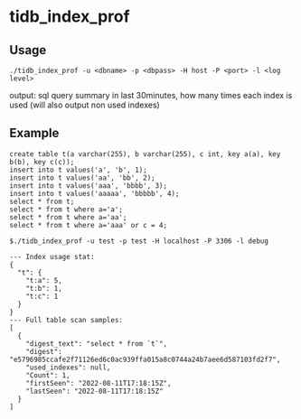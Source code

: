 # tidb_index_prof

## Usage 

`./tidb_index_prof -u <dbname> -p <dbpass> -H host -P <port> -l <log level>`

output: sql query summary in last 30minutes, how many times each index is used (will also output non used indexes)


## Example


```
create table t(a varchar(255), b varchar(255), c int, key a(a), key b(b), key c(c));
insert into t values('a', 'b', 1);
insert into t values('aa', 'bb', 2);
insert into t values('aaa', 'bbbb', 3);
insert into t values('aaaaa', 'bbbbb', 4);
select * from t;
select * from t where a='a';
select * from t where a='aa';
select * from t where a='aaa' or c = 4;

$./tidb_index_prof -u test -p test -H localhost -P 3306 -l debug

--- Index usage stat:
{
  "t": {
    "t:a": 5,
    "t:b": 1,
    "t:c": 1
  }
}
--- Full table scan samples:
[
  {
    "digest_text": "select * from `t`",
    "digest": "e5796985ccafe2f71126ed6c0ac939ffa015a8c0744a24b7aee6d587103fd2f7",
    "used_indexes": null,
    "Count": 1,
    "firstSeen": "2022-08-11T17:18:15Z",
    "lastSeen": "2022-08-11T17:18:15Z"
  }
]

```
